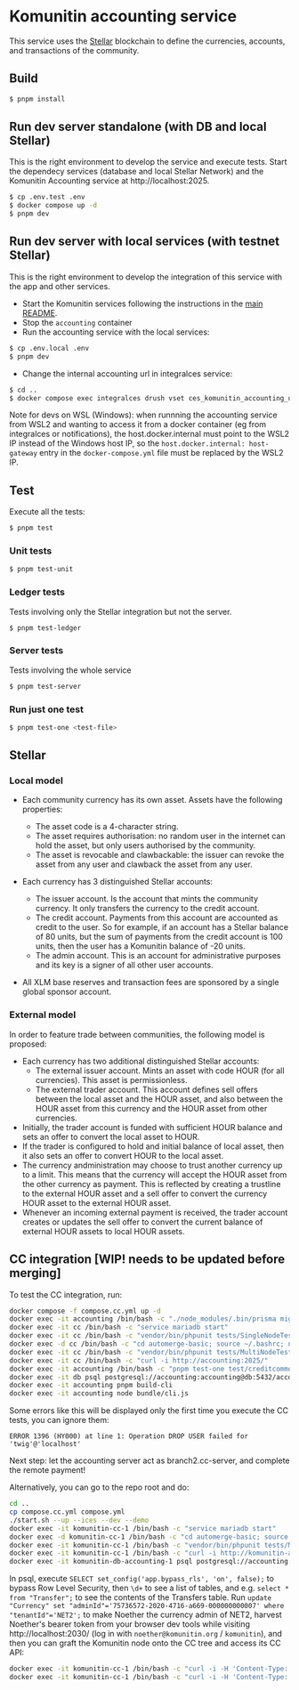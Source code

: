 # Komunitin accounting service

This service uses the [Stellar](https://stellar.org) blockchain to define the currencies, accounts, and transactions of the community.

## Build
```bash
$ pnpm install
```

## Run dev server standalone (with DB and local Stellar)
This is the right environment to develop the service and execute tests. Start the dependecy services (database and local Stellar Network) and the Komunitin Accounting service at http://localhost:2025.
```bash
$ cp .env.test .env
$ docker compose up -d
$ pnpm dev
```

## Run dev server with local services (with testnet Stellar)
This is the right environment to develop the integration of this service with the app and other services. 
- Start the Komunitin services following the instructions in the [main README](../README.md).
- Stop the `accounting` container
- Run the accounting service with the local services:
```bash
$ cp .env.local .env
$ pnpm dev
```
- Change the internal accounting url in integralces service:
```bash
$ cd ..
$ docker compose exec integralces drush vset ces_komunitin_accounting_url_internal http://host.docker.internal:2025 
```

Note for devs on WSL (Windows): when runnning the accounting service from WSL2 and wanting to access it from a docker container (eg from integralces or notifications), the host.docker.internal must point to the WSL2 IP instead of the Windows host IP, so the `host.docker.internal: host-gateway` entry in the `docker-compose.yml` file must be replaced by the WSL2 IP.

## Test
Execute all the tests:
```bash
$ pnpm test
```
### Unit tests
```bash
$ pnpm test-unit
```

### Ledger tests
Tests involving only the Stellar integration but not the server.
```bash
$ pnpm test-ledger
```
### Server tests
Tests involving the whole service
```bash
$ pnpm test-server
```

### Run just one test
```bash
$ pnpm test-one <test-file>
```

## Stellar


### Local model
 - Each community currency has its own asset. Assets have the following properties:
   - The asset code is a 4-character string.
   - The asset requires authorisation: no random user in the internet can hold the asset, but only users authorised by the community.
   - The asset is revocable and clawbackable: the issuer can revoke the asset from any user and clawback the asset from any user.

 - Each currency has 3 distinguished Stellar accounts:
   - The issuer account. Is the account that mints the community currency. It only transfers the currency to the credit account.
   - The credit account. Payments from this account are accounted as credit to the user. So for example, if an account has a Stellar balance of 80 units, but the sum of payments from the credit account is 100 units, then the user has a Komunitin balance of -20 units.
   - The admin account. This is an account for administrative purposes and its key is a signer of all other user accounts.

- All XLM base reserves and transaction fees are sponsored by a single global sponsor account.

### External model
In order to feature trade between communities, the following model is proposed:
  - Each currency has two additional distinguished Stellar accounts:
    - The external issuer account. Mints an asset with code HOUR (for all currencies). This asset is permissionless.
    - The external trader account. This account defines sell offers between the local asset and the HOUR asset, and also between the HOUR asset from this currency and the HOUR asset from other currencies.
  - Initially, the trader account is funded with sufficient HOUR balance and sets an offer to convert the local asset to HOUR.
  - If the trader is configured to hold and initial balance of local asset, then it also sets an offer to convert HOUR to the local asset.
  - The currency andministration may choose to trust another currency up to a limit. This means that the currency will accept the HOUR asset from the other currency as payment. This is reflected by creating a trustline to the external HOUR asset and a sell offer to convert the currency HOUR asset to the external HOUR asset.
  - Whenever an incoming external payment is received, the trader account creates or updates the sell offer to convert the current balance of external HOUR assets to local HOUR assets.

## CC integration [WIP! needs to be updated before merging]
To test the CC integration, run:
```sh
docker compose -f compose.cc.yml up -d
docker exec -it accounting /bin/bash -c "./node_modules/.bin/prisma migrate reset --force"
docker exec -it cc /bin/bash -c "service mariadb start"
docker exec -it cc /bin/bash -c "vendor/bin/phpunit tests/SingleNodeTest.php"
docker exec -d cc /bin/bash -c "cd automerge-basic; source ~/.bashrc; npm start"
docker exec -it cc /bin/bash -c "vendor/bin/phpunit tests/MultiNodeTest.php"
docker exec -it cc /bin/bash -c "curl -i http://accounting:2025/"
docker exec -it accounting /bin/bash -c "pnpm test-one test/creditcommons/3.receive.test.ts"
docker exec -it db psql postgresql://accounting:accounting@db:5432/accounting
docker exec -it accounting pnpm build-cli
docker exec -it accounting node bundle/cli.js
```

Some errors like this will be displayed only the first time you execute the CC tests, you can ignore them:
```
ERROR 1396 (HY000) at line 1: Operation DROP USER failed for 'twig'@'localhost'
```

Next step: let the accounting server act as branch2.cc-server, and complete the remote payment!

Alternatively, you can go to the repo root and do:
```sh
cd ..
cp compose.cc.yml compose.yml
./start.sh --up --ices --dev --demo
docker exec -it komunitin-cc-1 /bin/bash -c "service mariadb start"
docker exec -d komunitin-cc-1 /bin/bash -c "cd automerge-basic; source ~/.bashrc; npm start"
docker exec -it komunitin-cc-1 /bin/bash -c "vendor/bin/phpunit tests/MultiNodeTest.php"
docker exec -it komunitin-cc-1 /bin/bash -c "curl -i http://komunitin-accounting-1:2025/"
docker exec -it komunitin-db-accounting-1 psql postgresql://accounting:accounting@localhost:5432/accounting
```

In psql, execute `SELECT set_config('app.bypass_rls', 'on', false);` to bypass Row Level Security, then `\d+` to see a list of tables, and e.g. `select * from "Transfer";` to see the contents of the Transfers table. Run `update "Currency" set "adminId"='75736572-2020-4716-a669-000000000007' where "tenantId"='NET2';` to make Noether the currency admin of NET2, harvest Noether's bearer token from your browser dev tools while visiting http://localhost:2030/ (log in with `noether@komunitin.org` / `komunitin`), and then you can graft the Komunitin node onto the CC tree and access its CC API:

```sh
docker exec -it komunitin-cc-1 /bin/bash -c "curl -i -H 'Content-Type: application/json' -H 'Authorization: Bearer eyJ0eXAiOiJKV1QiLCJhbGciOiJSUzI1NiJ9.eyJpZCI6ImUwM2Q2ZmQ5OTE4ZGU3NjUyOTcyODQ4YTViNDVlOWNlMjE4YzY0ZjMiLCJqdGkiOiJlMDNkNmZkOTkxOGRlNzY1Mjk3Mjg0OGE1YjQ1ZTljZTIxOGM2NGYzIiwiaXNzIjoiaHR0cDpcL1wvbG9jYWxob3N0OjIwMjlcLyIsImF1ZCI6ImtvbXVuaXRpbi1hcHAiLCJzdWIiOiI3IiwiZXhwIjoxNzQzNTAwNTIyLCJpYXQiOjE3NDM0OTY5MjIsInRva2VuX3R5cGUiOiJiZWFyZXIiLCJzY29wZSI6ImtvbXVuaXRpbl9zb2NpYWwga29tdW5pdGluX2FjY291bnRpbmcgZW1haWwgb2ZmbGluZV9hY2Nlc3Mgb3BlbmlkIHByb2ZpbGUifQ.RKahmd_Pc-8NVkwb6Xcio9uRQtCIhebWz97Mf0fKrv0BFuFSmK-AEGFsyGp7_HXJiDo8GBmWgI30-KX1XV4Mav73CX2T4clWp5tHJlx9360Jk-u92MzI7H7R1aEq809IGfRRXZF5r42SIGCTfpgzOK1n9Dyx88_9GTY_khWKsnUJjWXb8q1Z17djV3QqW9ardtnoq_qhAHZIfTHCm_HsDFKL8M5g4C8qhD6zDAr_j-1rYFcT4zKMeVakXh2blZFcj9USWwKhHu7A7kbnb21ddsirsX-dcCcgqJByfxmpy2niZk4B02CXgSWh6nTWOrh4CO1-MeuGHYfH-7KlDLikPg' -X POST -d'{\"data\":{\"attributes\":{\"ccNodeName\":\"trunk\",\"lastHash\":\"trunk\",\"vostroId\":\"4d41c0cb-9457-464b-97d0-402db8e6e912\"},\"relationships\":{\"vostro\":{\"data\":{\"type\":\"account\",\"id\":\"4d41c0cb-9457-464b-97d0-402db8e6e912\"}}}}}' http://komunitin-accounting-1:2025/NET2/creditCommonsNodes"
docker exec -it komunitin-cc-1 /bin/bash -c "curl -i -H 'Content-Type: application/json' -H 'cc-node: trunk' -H 'last-hash: trunk' http://komunitin-accounting-1:2025/NET2/cc/"
```